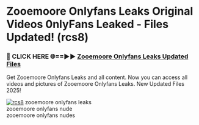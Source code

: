 # Zooemoore Onlyfans Leaks Original Videos 0nlyFans Leaked - Files Updated! (rcs8)

<h3>🔴 CLICK HERE 🌐==►► <a href="https://best4dudes.click/HH4t6V" rel="nofollow">Zooemoore Onlyfans Leaks Updated Files</a></h3>

Get Zooemoore Onlyfans Leaks and all content. Now you can access all videos and pictures of Zooemoore Onlyfans Leaks. New Updated Files 2025!

[![rcs8](https://github.com/user-attachments/assets/8c521d6e-e6e3-4a75-9320-d58ab9d79d5b)](https://best4dudes.click/HH4t6V)
zooemoore onlyfans leaks<br>
zooemoore onlyfans nude<br>
zooemoore onlyfans nudes